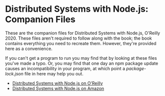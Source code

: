 # Distributed Systems with Node.js: Companion Files

These are the companion files for Distributed Systems with Node.js, O'Reilly 2020. These files aren't required to follow along with the book; the book contains everything you need to recreate them. However, they're provided here as a convenience.

If you can't get a program to run you may find that by looking at these files you've made a typo. Or, you may find that one day an npm package update causes an incompatibility in your program, at which point a _package-lock.json_ file in here may help you out.

- [Distributed Systems with Node.js on O'Reilly](https://learning.oreilly.com/library/view/distributed-systems-with/9781492077282/)
- [Distributed Systems with Node.js on Amazon](https://www.amazon.com/Distributed-Systems-Node-js-Building-Enterprise-Ready/dp/1492077291)


